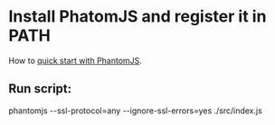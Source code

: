 # Install PhatomJS and register it in PATH

How to [quick start with PhantomJS](https://phantomjs.org/quick-start.html).

## Run script:
phantomjs --ssl-protocol=any --ignore-ssl-errors=yes ./src/index.js
